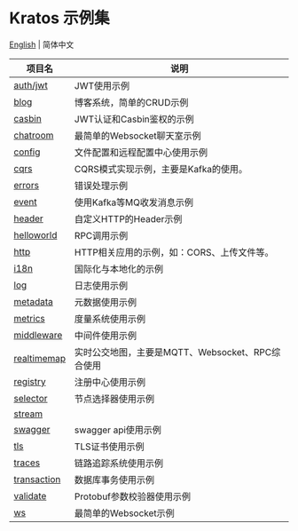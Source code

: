 # Kratos 示例集

[English](README.md) | 简体中文

| 项目名                          | 说明                               |
|------------------------------|----------------------------------|
| [auth/jwt](./auth/jwt)       | JWT使用示例                          |
| [blog](./blog)               | 博客系统，简单的CRUD示例                   |
| [casbin](./casbin)           | JWT认证和Casbin鉴权的示例                |
| [chatroom](./chatroom)       | 最简单的Websocket聊天室示例               |
| [config](./config)           | 文件配置和远程配置中心使用示例                  |
| [cqrs](./cqrs)               | CQRS模式实现示例，主要是Kafka的使用。          |
| [errors](./errors)           | 错误处理示例                           |
| [event](./event)             | 使用Kafka等MQ收发消息示例                 |
| [header](./header)           | 自定义HTTP的Header示例                 |
| [helloworld](./helloworld)   | RPC调用示例                          |
| [http](./http)               | HTTP相关应用的示例，如：CORS、上传文件等。        |
| [i18n](./i18n)               | 国际化与本地化的示例                       |
| [log](./log)                 | 日志使用示例                           |
| [metadata](./metadata)       | 元数据使用示例                          |
| [metrics](./metrics)         | 度量系统使用示例                         |
| [middleware](./middleware)   | 中间件使用示例                          |
| [realtimemap](./realtimemap) | 实时公交地图，主要是MQTT、Websocket、RPC综合使用 |
| [registry](./registry)       | 注册中心使用示例                         |
| [selector](./selector)       | 节点选择器使用示例                        |
| [stream](./stream)           |                                  |
| [swagger](./swagger)         | swagger api使用示例                  |
| [tls](./tls)                 | TLS证书使用示例                        |
| [traces](./traces)           | 链路追踪系统使用示例                       |
| [transaction](./transaction) | 数据库事务使用示例                        |
| [validate](./validate)       | Protobuf参数校验器使用示例                |
| [ws](./ws)                   | 最简单的Websocket示例                  |
